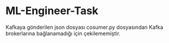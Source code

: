 # ML-Engineer-Task

Kafkaya gönderilen json dosyası cosumer.py dosyasından Kafka brokerlarına bağlanamadığı için çekilememiştir.
